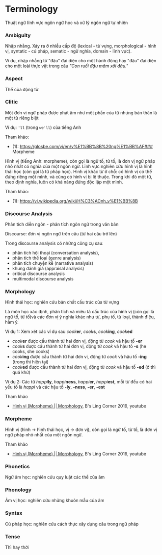 # Terminology
Thuật ngữ lĩnh vực ngôn ngữ học và xử lý ngôn ngữ tự nhiên

### Ambiguity

Nhập nhằng. Xảy ra ở nhiều cấp độ (lexical - từ vựng, morphological - hình vị, syntatic - cú pháp, sematic - ngữ nghĩa, domain - lĩnh vực).

Ví dụ, nhập nhằng từ "đậu" đại diện cho một hành động hay "đậu" đại diện cho một loài thực vật trong câu *"Con ruồi đậu mâm xôi đậu."* 
 
### Aspect

Thể của động từ

### Clitic

Một đơn vị ngữ pháp được phát âm như một phần của từ nhưng bản thân là một từ riêng biệt

Ví dụ: `'ll` (trong `we'll`) của tiếng Anh

Tham khảo:

* (1): https://glosbe.com/vi/en/v%E1%BB%8B%20ng%E1%BB%AF### Morpheme


Hình vị (tiếng Anh: morpheme), còn gọi là ngữ tố, từ tố, là đơn vị ngữ pháp nhỏ nhất có nghĩa của một ngôn ngữ. Lĩnh vực nghiên cứu hình vị là hình thái học (còn gọi là từ pháp học). Hình vị khác từ ở chỗ: có hình vị có thể đứng riêng một mình, và cũng có hình vị bị lệ thuộc. Trong khi đó một từ, theo định nghĩa, luôn có khả năng đứng độc lập một mình.

Tham khảo:

* (1): https://vi.wikipedia.org/wiki/H%C3%ACnh_v%E1%BB%8B

### Discourse Analysis

Phân tích diễn ngôn - phân tích ngôn ngữ trong văn bản

Discourse: đơn vị ngôn ngữ trên câu (từ hai câu trở lên)

Trong discourse analysis có những công cụ sau:

* phân tích hội thoại (conversation analysis),
* phân tích thể loại (genre analysis)
* phân tích chuyện kể (narrative analysis)
* khung đánh giá (appraisal analysis)
* critical discourse analysis
* multimodal discourse analysis

### Morphology

Hình thái học: nghiên cứu bản chất cấu trúc của từ vựng

Là môn học xác định, phân tích và miêu tả cấu trúc của hình vị (còn gọi là ngữ tố, từ tố)và các đơn vị ý nghĩa khác như từ, phụ tố, từ loại, thành điệu, hàm ý.

Ví dụ 1: Xem xét các ví dụ sau *cook***er**, *cook***s**, *cook***ing**,  *cook***ed**

* *cook***er** được cấu thành từ hai đơn vị, động từ *cook* và hậu tố **-er**
* *cook***s** được cấu thành từ hai đơn vị, động từ *cook* và hậu tố **-s** (he cooks, she cooks)
* *cook***ing** được cấu thành từ hai đơn vị, động từ *cook* và hậu tố **-ing** (trong thì hiện tại) 
* *cook***ed** được cấu thành từ hai đơn vị, động từ *cook* và hậu tố **-ed** (ở thì quá khứ)

Ví dụ 2: Các từ *happi***ly**, *happi***ness**, *happi***er**,  *happi***est**, mỗi từ đều có hai yếu tố là *happi* và các hậu tố **-ly**, **-ness**, **-er**, **-est**

Tham khảo

*  [Hình vị (Morpheme) || Morphology](https://www.youtube.com/watch?v=i6QeKRh7rc4&ab_channel=B%27sLingCorner), B's Ling Corner 2019, youtube

### Morpheme

Hình vị (hình -> hình thái học, vị -> đơn vị), còn gọi là ngữ tố, từ tố, là đơn vị ngữ pháp nhỏ nhất của một ngôn ngữ.

Tham khảo

*  [Hình vị (Morpheme) || Morphology](https://www.youtube.com/watch?v=i6QeKRh7rc4&ab_channel=B%27sLingCorner), B's Ling Corner 2019, youtube

### Phonetics

Ngữ âm học: nghiên cứu quy luật các thể của âm

### Phonology

Âm vị học: nghiên cứu những khuôn mẫu của âm

### Syntax

Cú pháp học: nghiên cứu cách thực xây dựng câu trong ngữ pháp

### Tense

Thì hay thời
